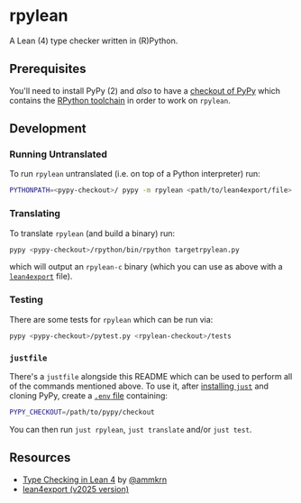 # rpylean

A Lean (4) type checker written in (R)Python.

## Prerequisites

You'll need to install PyPy (2) and *also* to have a [checkout of PyPy](https://github.com/pypy/pypy) which contains the [RPython toolchain](https://rpython.readthedocs.io) in order to work on `rpylean`.

## Development

### Running Untranslated

To run `rpylean` untranslated (i.e. on top of a Python interpreter) run:

```sh
PYTHONPATH=<pypy-checkout>/ pypy -m rpylean <path/to/lean4export/file>
```

### Translating

To translate `rpylean` (and build a binary) run:

```sh
pypy <pypy-checkout>/rpython/bin/rpython targetrpylean.py
```

which will output an `rpylean-c` binary (which you can use as above with a [`lean4export`](https://github.com/ammkrn/lean4export/) file).

### Testing

There are some tests for `rpylean` which can be run via:

```sh
pypy <pypy-checkout>/pytest.py <rpylean-checkout>/tests
```

### `justfile`

There's a `justfile` alongside this README which can be used to perform all of the commands mentioned above.
To use it, after [installing `just`](https://github.com/casey/just?tab=readme-ov-file#dotenv-settings) and cloning PyPy, create a [`.env` file](https://github.com/casey/just?tab=readme-ov-file#dotenv-settings) containing:

```sh
PYPY_CHECKOUT=/path/to/pypy/checkout
```

You can then run `just rpylean`, `just translate` and/or `just test`.

## Resources

* [Type Checking in Lean 4](https://ammkrn.github.io/type_checking_in_lean4/) by [@ammkrn](https://github.com/ammkrn)
* [lean4export (v2025 version)](https://github.com/ammkrn/lean4export/tree/v2025)
